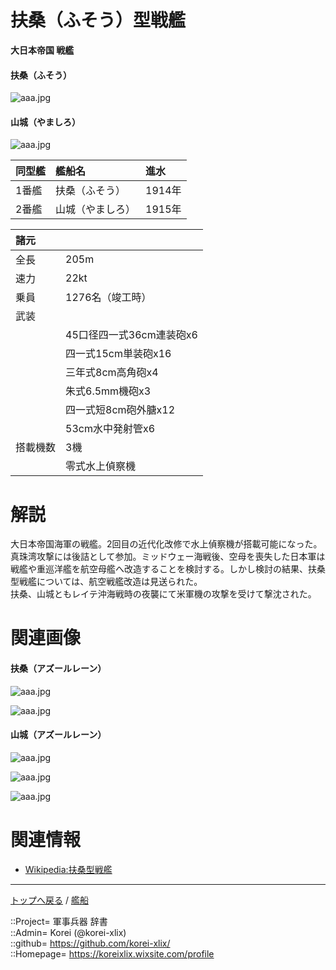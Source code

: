 # 扶桑（ふそう）型戦艦
**大日本帝国 戦艦**

#### 扶桑（ふそう）
![aaa.jpg](https://bn02pap001files.storage.live.com/y4mhnwDW_J0nRQ8ZUB-FtlVVWsoZ3askeFtKD1HW9ObAeL6aOadqvXtVrzaTehYXub4MBE0EEI8iuDvg2zjBafYxIPjTiHZj6c5yV_oSOKle4spPI6Vmc0saV4x73Hh6j4drO2hHQAd4ApGok-LNDlf6kVJSrlGW5XpxHZ2nxMmxhi0AHt7Na8S2EvxoTr0Bfp8?width=640&height=422&cropmode=none)  
  

#### 山城（やましろ）
![aaa.jpg](https://bn02pap001files.storage.live.com/y4mZHaoihEvA2F0ZmwBGWLFOIUc4pjvp-HA2rbqMfZsnrvtVwCNm9s6Hj5mFL2RJALrOIxiBLDzR1cF6RuYXi-XDyTOlRrr13xOV93wLUkth9PXWruk5at9IqqFdLVXWdNCd3_gCyby_ZBnPs3oZRJSLz3UrER-0u6dL-A-W0u9RPZSf0KitCUWFEYWrnEvuwhJ?width=640&height=404&cropmode=none)  
  


|同型艦  |艦船名  |進水  |
|:--|:--|:--|
|1番艦  |扶桑（ふそう）  |1914年  |
|2番艦  |山城（やましろ）|1915年  |


|諸元  |  |
|:--|:--|
|全長  |205m  |
|速力  |22kt  |
|乗員  |1276名（竣工時）  |
|武装  |  |
||45口径四一式36cm連装砲x6  |
||四一式15cm単装砲x16  |
||三年式8cm高角砲x4  |
||朱式6.5mm機砲x3  |
||四一式短8cm砲外膅x12  |
||53cm水中発射管x6  |
|搭載機数  |3機  |
||零式水上偵察機  |


# 解説
大日本帝国海軍の戦艦。2回目の近代化改修で水上偵察機が搭載可能になった。
真珠湾攻撃には後詰として参加。ミッドウェー海戦後、空母を喪失した日本軍は戦艦や重巡洋艦を航空母艦へ改造することを検討する。しかし検討の結果、扶桑型戦艦については、航空戦艦改造は見送られた。  
扶桑、山城ともレイテ沖海戦時の夜襲にて米軍機の攻撃を受けて撃沈された。  


# 関連画像

#### 扶桑（アズールレーン）
![aaa.jpg](https://bn02pap001files.storage.live.com/y4mgR6bXJOEXas1cLw5c5X0eBJ00zg5yKeZUVbPc-wLP6e52oWwVCrtHdXe9_GjtrdstQ-hbyk3NztsrXOnibVoYfaqJJzwsgy9we4CPUN7UmO8JZnxjKaye-BnMILwrZrWDpdepRRS2HLGoyidYKnycjSIDo2bBxM6SKooJDgRiB1z2UDNOvYM7arS3ccbn-Pt?width=640&height=360&cropmode=none)  
  
![aaa.jpg](https://bn02pap001files.storage.live.com/y4myz1nP-ZuiaQ6LnW5E42yfqr94gfPojVfsd6BaDS3H97gJsPnqLbMw2bjCWHRlIAJiBzjMdMLctxtUCzlgqV0n9haSi26_EMe76LUZAoBKXs5BpJvdIgqhfnH7yukK1ChA-f5UoBs666Gcr8D2rrtcd_m2tz0xw0ez64XtIvQ0uIpcELI7J0xgI0JLcI0pHPw?width=640&height=360&cropmode=none)  

#### 山城（アズールレーン）
![aaa.jpg](https://bn02pap001files.storage.live.com/y4myQOqMolPZJ5xLopMY1dE6rUbP8x5hcSOISpwPrVXpqjzt6gTIaQvk1KEEccMg8i2DOSI0ghktVeD9Kl8PSInd4fyZejx5eUyccPVQIfrlkWt5hK_uQeLM_N5hzBwycIUusT-L1nZ6rMXaXaGKZKmHybv2Ds1IzU_mO8qDhY3DAPIhHLBmAR5-RC-DHmcDBjY?width=640&height=360&cropmode=none)  
  
![aaa.jpg](https://bn02pap001files.storage.live.com/y4mBJ_2mDEgFkTTeqxQA0O1T9JOvrlmZXMXld8bHCVViVSW-7S6i4QLztbQi_Tyvq82yjGFWsgLuRmNqmAcEZo1bjsFQqwacz_SbxdALLGC3mQERoKXV57za2XgNivpGdqAcWburiTYk-iP3JaUezUoOGDkTik1zGj1cqk67Ci4P7ACbB4pX6DFza9WjlLeUcOZ?width=640&height=360&cropmode=none)  
  
![aaa.jpg](https://bn02pap001files.storage.live.com/y4muEgg-ROGymHEENlqyv0QLCGTgiUH0kyBhWbZH_SXopZb7uGYUWmSEBIVf-ROTqW4rWvQZrv_ShZsEygtxxQFehxDVBl377OXHNr7Z92Od_vlom9hNGikKcnza9OpcdHeGDqKVySNAyQGiHvlszpE6dnWf-fVGYKH-_AT5tZ06QWV4-0dmEtEtp7iBUQoz6Q0?width=640&height=360&cropmode=none)  


# 関連情報
* [Wikipedia:扶桑型戦艦](https://ja.wikipedia.org/wiki/%E6%89%B6%E6%A1%91%E5%9E%8B%E6%88%A6%E8%89%A6)


***
[トップへ戻る](/readme.md) / [艦船](/ship/readme.md)  
  
::Project= 軍事兵器 辞書  
::Admin= Korei (@korei-xlix)  
::github= https://github.com/korei-xlix/  
::Homepage= https://koreixlix.wixsite.com/profile  
